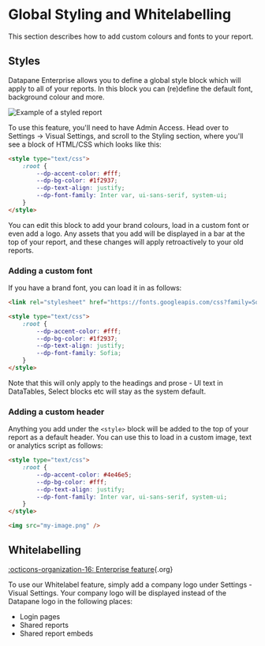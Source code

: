 # Global Styling and Whitelabelling

This section describes how to add custom colours and fonts to your report.

## Styles

Datapane Enterprise allows you to define a global style block which will apply to all of your reports. In this block you can \(re\)define the default font, background colour and more.

![Example of a styled report](../../img/tutorials/styling-whitelabelling-1.png)

To use this feature, you'll need to have Admin Access. Head over to Settings -&gt; Visual Settings, and scroll to the Styling section, where you'll see a block of HTML/CSS which looks like this:

```html
<style type="text/css">
    :root {
        --dp-accent-color: #fff;
        --dp-bg-color: #1f2937;
        --dp-text-align: justify;
        --dp-font-family: Inter var, ui-sans-serif, system-ui;
    }
</style>
```

You can edit this block to add your brand colours, load in a custom font or even add a logo. Any assets that you add will be displayed in a bar at the top of your report, and these changes will apply retroactively to your old reports.

### **Adding a custom font**

If you have a brand font, you can load it in as follows:

```html
<link rel="stylesheet" href="https://fonts.googleapis.com/css?family=Sofia" />

<style type="text/css">
    :root {
        --dp-accent-color: #fff;
        --dp-bg-color: #1f2937;
        --dp-text-align: justify;
        --dp-font-family: Sofia;
    }
</style>
```

Note that this will only apply to the headings and prose - UI text in DataTables, Select blocks etc will stay as the system default.

### **Adding a custom header**

Anything you add under the `<style>` block will be added to the top of your report as a default header. You can use this to load in a custom image, text or analytics script as follows:

```html
<style type="text/css">
    :root {
        --dp-accent-color: #4e46e5;
        --dp-bg-color: #fff;
        --dp-text-align: justify;
        --dp-font-family: Inter var, ui-sans-serif, system-ui;
    }
</style>

<img src="my-image.png" />
```

## Whitelabelling

[:octicons-organization-16: Enterprise feature](){.org}

To use our Whitelabel feature, simply add a company logo under Settings - Visual Settings. Your company logo will be displayed instead of the Datapane logo in the following places:

-   Login pages
-   Shared reports
-   Shared report embeds
